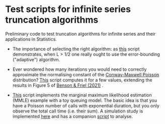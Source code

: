 # Test scripts for infinite series truncation algorithms
Preliminary code to test truncation algorithms for infinite series and their applications in Statistics.

- The importance of selecting the right algorithm: as [this](https://github.com/maxbiostat/truncation_tests/blob/main/tests/adaptive_versus_threshold.r) script demonstrates, when L > 1/2 one really ought to use the error-bounding ("adaptive") algorithm.

- Ever wondered how many iterations you would need to correctly approximate the normalising constant of the [Conway-Maxwell Poisson](https://en.wikipedia.org/wiki/Conway%E2%80%93Maxwell%E2%80%93Poisson_distribution) distribution? [This](https://github.com/maxbiostat/truncation_tests/blob/main/COMP_normalisingConstant_table.r) script computes it for a few values, extending the results in Figure 5 of [Benson & Friel (2021)](https://projecteuclid.org/journals/bayesian-analysis/volume-16/issue-3/Bayesian-Inference-Model-Selection-and-Likelihood-Estimation-using-Fast-Rejection/10.1214/20-BA1230.full) .

- [This](https://github.com/maxbiostat/truncation_tests/blob/main/MMLE_Erlang_sumR.r) script implements the marginal maximum likelihood estimation (MMLE) example with a toy queuing model. The basic idea is that you have a Poisson number of calls with exponential duration, but you only observe the total call time (i.e. their sum). A simulation study is implemented [here](https://github.com/maxbiostat/truncation_tests/blob/main/MMLE_Erlang_sumR_simuStudy.r) and has a companion [script](https://github.com/maxbiostat/truncation_tests/blob/main/analyse_MMLE_Erlang.r) to analyse.
 
